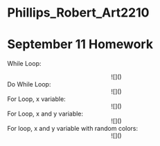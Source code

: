 # Phillips_Robert_Art2210
# September 11 Homework


<div align=left>

While Loop:
<div align=center>
![]()

<div align=left>
Do While Loop:

<div align=center>
![]()

<div align=left>
For Loop, x variable:

<div align=center>
![]()

<div align=left>
For Loop, x and y variable:

<div align=center>
![]()

<div align=left>
For loop, x and y variable with random colors:

<div align=center>
![]()